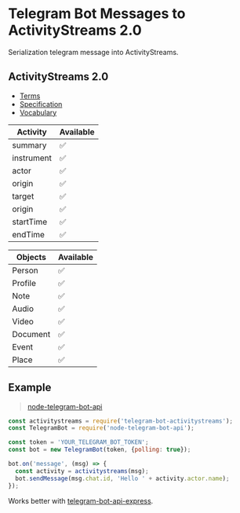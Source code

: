 # Telegram Bot Messages to ActivityStreams 2.0

Serialization telegram message into ActivityStreams.

## ActivityStreams 2.0 

- [Terms](https://www.w3.org/ns/activitystreams)
- [Specification](https://www.w3.org/TR/activitystreams-core)
- [Vocabulary](https://www.w3.org/TR/activitystreams-vocabulary)

| Activity   | Available |
|------------|-----------|
| summary    | ✅         |
| instrument | ✅         |
| actor      | ✅         |
| origin     | ✅         |
| target     | ✅         |
| origin     | ✅         |
| startTime  | ✅         |
| endTime    | ✅         |

| Objects  | Available   |
|----------|-------------|
| Person   | ✅           |
| Profile  | ✅           |
| Note     | ✅           |
| Audio    | ✅           |
| Video    | ✅           |
| Document | ✅           |
| Event    | ✅           |
| Place    | ✅           |

## Example
> [node-telegram-bot-api](https://github.com/yagop/node-telegram-bot-api)

```javascript
const activitystreams = require('telegram-bot-activitystreams');
const TelegramBot = require('node-telegram-bot-api');

const token = 'YOUR_TELEGRAM_BOT_TOKEN';
const bot = new TelegramBot(token, {polling: true});

bot.on('message', (msg) => {
  const activity = activitystreams(msg);
  bot.sendMessage(msg.chat.id, 'Hello ' + activity.actor.name);
});
```

Works better with [telegram-bot-api-express](https://github.com/qertis/telegram-bot-api-express).
